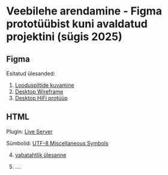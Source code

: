 # Veebilehe arendamine - Figma prototüübist kuni avaldatud projektini (sügis 2025)

## Figma

Esitatud ülesanded:

1. [Looduspiltide kuvamine](https://www.figma.com/design/cej2GVLu2tnbsbg0UzsPlX/Looduspildid?node-id=0-1&t=iBYIVTDLef7Ez66t-1)
2. [Desktop Wireframe](https://www.figma.com/design/343E3zJEtrN58wlGrep6Lb/Porfolio?node-id=21-2&t=2HOeHlJdCi9727WO-1)
3. [Desktop HiFi protüüp](https://www.figma.com/design/343E3zJEtrN58wlGrep6Lb/Porfolio?node-id=24-18&t=eYq1wvg62eKxfT57-1)

## HTML

Plugin: [Live Server](https://marketplace.visualstudio.com/items?itemName=ritwickdey.LiveServer)

Sümbolid: [UTF-8 Miscellaneous Symbols](https://www.w3schools.com/charsets/ref_utf_symbols.asp)

4. [vabatahtlik ülesanne]()

5. ....
